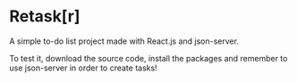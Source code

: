 # Retask[r]

A simple to-do list project made with React.js and json-server.

To test it, download the source code, install the packages and remember to use json-server in order to create tasks!
